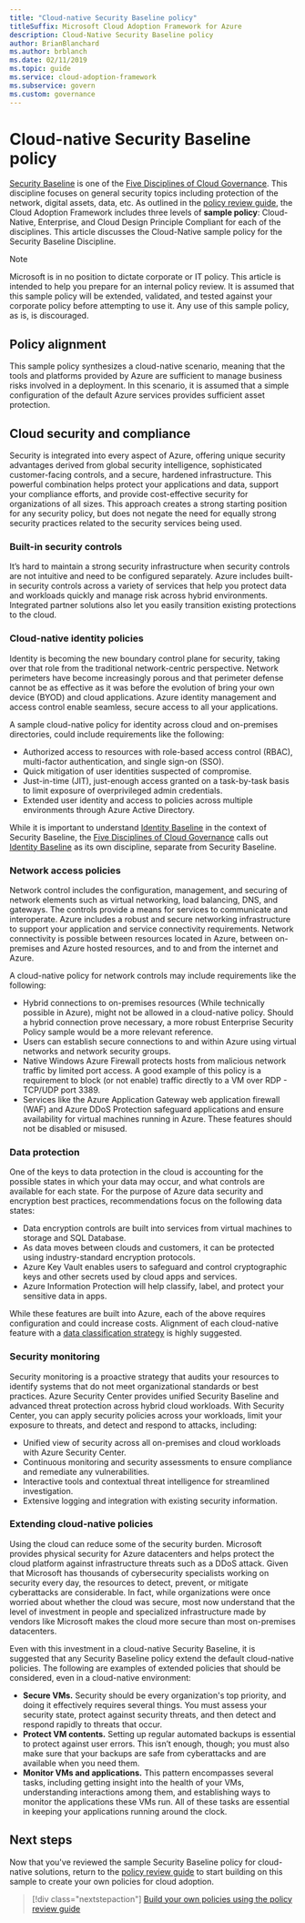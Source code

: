 ```yaml
---
title: "Cloud-native Security Baseline policy"
titleSuffix: Microsoft Cloud Adoption Framework for Azure
description: Cloud-Native Security Baseline policy
author: BrianBlanchard
ms.author: brblanch
ms.date: 02/11/2019
ms.topic: guide
ms.service: cloud-adoption-framework
ms.subservice: govern
ms.custom: governance
---
```


# Cloud-native Security Baseline policy

[Security Baseline](index.md) is one of the [Five Disciplines of Cloud Governance](../governance-disciplines.md). This discipline focuses on general security topics including protection of the network, digital assets, data, etc. As outlined in the [policy review guide](../policy-compliance/what-is-a-cloud-policy-review.md), the Cloud Adoption Framework includes three levels of **sample policy**: Cloud-Native, Enterprise, and Cloud Design Principle Compliant for each of the disciplines. This article discusses the Cloud-Native sample policy for the Security Baseline Discipline.

> [!NOTE]
> Microsoft is in no position to dictate corporate or IT policy. This article is intended to help you prepare for an internal policy review. It is assumed that this sample policy will be extended, validated, and tested against your corporate policy before attempting to use it. Any use of this sample policy, as is, is discouraged.

## Policy alignment

This sample policy synthesizes a cloud-native scenario, meaning that the tools and platforms provided by Azure are sufficient to manage business risks involved in a deployment. In this scenario, it is assumed that a simple configuration of the default Azure services provides sufficient asset protection.

## Cloud security and compliance

Security is integrated into every aspect of Azure, offering unique security advantages derived from global security intelligence, sophisticated customer-facing controls, and a secure, hardened infrastructure. This powerful combination helps protect your applications and data, support your compliance efforts, and provide cost-effective security for organizations of all sizes. This approach creates a strong starting position for any security policy, but does not negate the need for equally strong security practices related to the security services being used.

### Built-in security controls

It’s hard to maintain a strong security infrastructure when security controls are not intuitive and need to be configured separately. Azure includes built-in security controls across a variety of services that help you protect data and workloads quickly and manage risk across hybrid environments. Integrated partner solutions also let you easily transition existing protections to the cloud.

### Cloud-native identity policies

Identity is becoming the new boundary control plane for security, taking over that role from the traditional network-centric perspective. Network perimeters have become increasingly porous and that perimeter defense cannot be as effective as it was before the evolution of bring your own device (BYOD) and cloud applications. Azure identity management and access control enable seamless, secure access to all your applications.

A sample cloud-native policy for identity across cloud and on-premises directories, could include requirements like the following:

- Authorized access to resources with role-based access control (RBAC), multi-factor authentication, and single sign-on (SSO).
- Quick mitigation of user identities suspected of compromise.
- Just-in-time (JIT), just-enough access granted on a task-by-task basis to limit exposure of overprivileged admin credentials.
- Extended user identity and access to policies across multiple environments through Azure Active Directory.

While it is important to understand [Identity Baseline](../identity-baseline/index.md) in the context of Security Baseline, the [Five Disciplines of Cloud Governance](../index.md) calls out [Identity Baseline](../identity-baseline/index.md) as its own discipline, separate from Security Baseline.

### Network access policies

Network control includes the configuration, management, and securing of network elements such as virtual networking, load balancing, DNS, and gateways. The controls provide a means for services to communicate and interoperate. Azure includes a robust and secure networking infrastructure to support your application and service connectivity requirements. Network connectivity is possible between resources located in Azure, between on-premises and Azure hosted resources, and to and from the internet and Azure.

A cloud-native policy for network controls may include requirements like the following:

- Hybrid connections to on-premises resources (While technically possible in Azure), might not be allowed in a cloud-native policy. Should a hybrid connection prove necessary, a more robust Enterprise Security Policy sample would be a more relevant reference.
- Users can establish secure connections to and within Azure using virtual networks and network security groups.
- Native Windows Azure Firewall protects hosts from malicious network traffic by limited port access. A good example of this policy is a requirement to block (or not enable) traffic directly to a VM over RDP - TCP/UDP port 3389.
- Services like the Azure Application Gateway web application firewall (WAF) and Azure DDoS Protection safeguard applications and ensure availability for virtual machines running in Azure. These features should not be disabled or misused.

### Data protection

One of the keys to data protection in the cloud is accounting for the possible states in which your data may occur, and what controls are available for each state. For the purpose of Azure data security and encryption best practices, recommendations focus on the following data states:

- Data encryption controls are built into services from virtual machines to storage and SQL Database.
- As data moves between clouds and customers, it can be protected using industry-standard encryption protocols.
- Azure Key Vault enables users to safeguard and control cryptographic keys and other secrets used by cloud apps and services.
- Azure Information Protection will help classify, label, and protect your sensitive data in apps.

While these features are built into Azure, each of the above requires configuration and could increase costs. Alignment of each cloud-native feature with a [data classification strategy](../policy-compliance/what-is-data-classification.md) is highly suggested.

### Security monitoring

Security monitoring is a proactive strategy that audits your resources to identify systems that do not meet organizational standards or best practices. Azure Security Center provides unified Security Baseline and advanced threat protection across hybrid cloud workloads. With Security Center, you can apply security policies across your workloads, limit your exposure to threats, and detect and respond to attacks, including:

- Unified view of security across all on-premises and cloud workloads with Azure Security Center.
- Continuous monitoring and security assessments to ensure compliance and remediate any vulnerabilities.
- Interactive tools and contextual threat intelligence for streamlined investigation.
- Extensive logging and integration with existing security information.

### Extending cloud-native policies

Using the cloud can reduce some of the security burden. Microsoft provides physical security for Azure datacenters and helps protect the cloud platform against infrastructure threats such as a DDoS attack. Given that Microsoft has thousands of cybersecurity specialists working on security every day, the resources to detect, prevent, or mitigate cyberattacks are considerable. In fact, while organizations were once worried about whether the cloud was secure, most now understand that the level of investment in people and specialized infrastructure made by vendors like Microsoft makes the cloud more secure than most on-premises datacenters.

Even with this investment in a cloud-native Security Baseline, it is suggested that any Security Baseline policy extend the default cloud-native policies. The following are examples of extended policies that should be considered, even in a cloud-native environment:

- **Secure VMs.** Security should be every organization's top priority, and doing it effectively requires several things. You must assess your security state, protect against security threats, and then detect and respond rapidly to threats that occur.
- **Protect VM contents.** Setting up regular automated backups is essential to protect against user errors. This isn’t enough, though; you must also make sure that your backups are safe from cyberattacks and are available when you need them.
- **Monitor VMs and applications.** This pattern encompasses several tasks, including getting insight into the health of your VMs, understanding interactions among them, and establishing ways to monitor the applications these VMs run. All of these tasks are essential in keeping your applications running around the clock.

## Next steps

Now that you've reviewed the sample Security Baseline policy for cloud-native solutions, return to the [policy review guide](../policy-compliance/what-is-a-cloud-policy-review.md) to start building on this sample to create your own policies for cloud adoption.

> [!div class="nextstepaction"]
> [Build your own policies using the policy review guide](../policy-compliance/what-is-a-cloud-policy-review.md)
